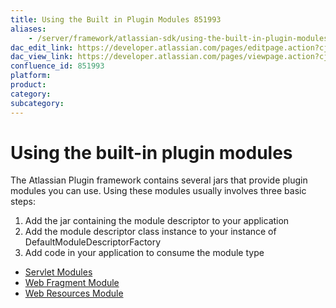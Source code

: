 ```yaml
---
title: Using the Built in Plugin Modules 851993
aliases:
    - /server/framework/atlassian-sdk/using-the-built-in-plugin-modules-851993.html
dac_edit_link: https://developer.atlassian.com/pages/editpage.action?cjm=wozere&pageId=851993
dac_view_link: https://developer.atlassian.com/pages/viewpage.action?cjm=wozere&pageId=851993
confluence_id: 851993
platform:
product:
category:
subcategory:
---
```

# Using the built-in plugin modules

The Atlassian Plugin framework contains several jars that provide plugin modules you can use. Using these modules usually involves three basic steps:

1.  Add the jar containing the module descriptor to your application
2.  Add the module descriptor class instance to your instance of DefaultModuleDescriptorFactory
3.  Add code in your application to consume the module type

-   [Servlet Modules](/server/framework/atlassian-sdk/servlet-modules-851996.html)
-   [Web Fragment Module](/server/framework/atlassian-sdk/web-fragment-module-852021.html)
-   [Web Resources Module](/server/framework/atlassian-sdk/web-resources-module-851995.html)

























